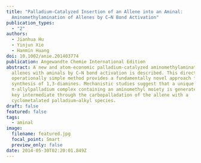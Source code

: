 ```yaml
---
title: "Palladium-Catalyzed Insertion of an Allene into an Aminal:
  Aminomethylamination of Allenes by C–N Bond Activation"
publication_types:
  - "2"
authors:
  - Jianhua Hu
  - Yinjun Xie
  - Hanmin Huang
doi: 10.1002/anie.201403774
publication: Angewandte Chemie International Edition
abstract: A new and atom-economic palladium-catalyzed aminomethylamination of
  allenes with aminals by C–N bond activation is described. This direct and
  operationally simple method provides a fundamentally novel approach for the
  synthesis of 1,3-diamines. Mechanistic studies suggest that a unique cationic
  π-allylpalladium complex containing an aminomethyl moiety is generated as a
  key intermediate through the carbopalladation of the allene with a
  cyclometalated palladium–alkyl species.
draft: false
featured: false
tags:
  - aminal
image:
  filename: featured.jpg
  focal_point: Smart
  preview_only: false
date: 2014-05-30T02:20:01.849Z
---
```


